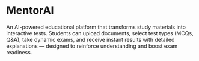 # MentorAI
An AI-powered educational platform that transforms study materials into interactive tests. Students can upload documents, select test types (MCQs, Q&amp;A), take dynamic exams, and receive instant results with detailed explanations — designed to reinforce understanding and boost exam readiness.

